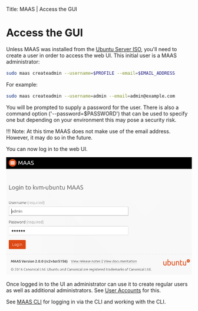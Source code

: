 Title: MAAS | Access the GUI

	
# Access the GUI

Unless MAAS was installed from the
[Ubuntu Server ISO](./installconfig-server-iso.html), you'll need to create a
user in order to access the web UI. This initial user is a MAAS administrator:

```bash
sudo maas createadmin --username=$PROFILE --email=$EMAIL_ADDRESS
```

For example:

```bash
sudo maas createadmin --username=admin --email=admin@example.com
```

You will be prompted to supply a password for the user. There is also a
command option ('--password=$PASSWORD') that can be used to specify one but
depending on your environment this may pose a security risk.

!!! Note: At this time MAAS does not make use of the email address. However, it
may do so in the future.

You can now log in to the web UI.

![web account login](./media/install-login.png)

Once logged in to the UI an administrator can use it to create regular users as
well as additional administrators. See [User Accounts](./manage-account.html)
for this.

See [MAAS CLI](./manage-cli.html) for logging in via the CLI and working with
the CLI.

